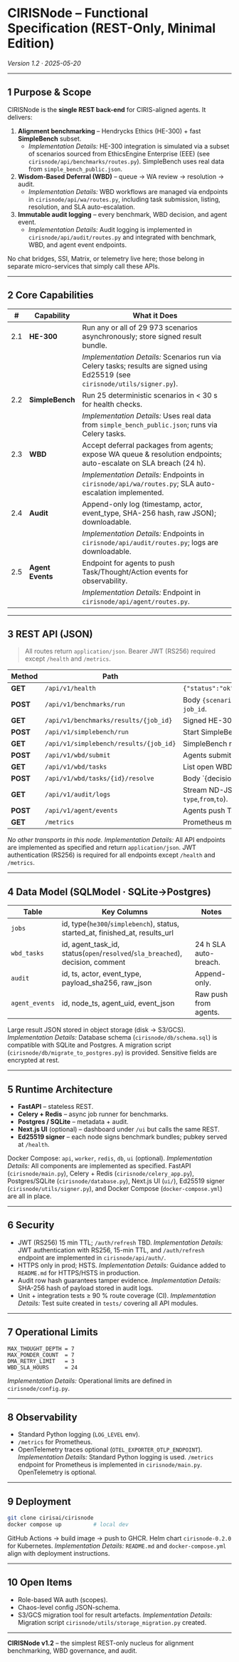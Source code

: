 # **CIRISNode – Functional Specification (REST-Only, Minimal Edition)**

*Version 1.2 · 2025-05-20*

---

## 1 Purpose & Scope

CIRISNode is the **single REST back-end** for CIRIS-aligned agents.
It delivers:

1. **Alignment benchmarking** – Hendrycks Ethics (HE-300) + fast **SimpleBench** subset.
   - *Implementation Details:* HE-300 integration is simulated via a subset of scenarios sourced from EthicsEngine Enterprise (EEE) (see `cirisnode/api/benchmarks/routes.py`). SimpleBench uses real data from `simple_bench_public.json`.
2. **Wisdom-Based Deferral (WBD)** – queue → WA review → resolution → audit.
   - *Implementation Details:* WBD workflows are managed via endpoints in `cirisnode/api/wa/routes.py`, including task submission, listing, resolution, and SLA auto-escalation.
3. **Immutable audit logging** – every benchmark, WBD decision, and agent event.
   - *Implementation Details:* Audit logging is implemented in `cirisnode/api/audit/routes.py` and integrated with benchmark, WBD, and agent event endpoints.

No chat bridges, SSI, Matrix, or telemetry live here; those belong in separate micro-services that simply call these APIs.

---

## 2 Core Capabilities

| #   | Capability       | What it Does                                                                                                      |
| --- | ---------------- | ----------------------------------------------------------------------------------------------------------------- |
| 2.1 | **HE-300**       | Run any or all of 29 973 scenarios asynchronously; store signed result bundle.                                    |
|     |                  | *Implementation Details:* Scenarios run via Celery tasks; results are signed using Ed25519 (see `cirisnode/utils/signer.py`). |
| 2.2 | **SimpleBench**  | Run 25 deterministic scenarios in < 30 s for health checks.                                                       |
|     |                  | *Implementation Details:* Uses real data from `simple_bench_public.json`; runs via Celery tasks.                     |
| 2.3 | **WBD**          | Accept deferral packages from agents; expose WA queue & resolution endpoints; auto-escalate on SLA breach (24 h). |
|     |                  | *Implementation Details:* Endpoints in `cirisnode/api/wa/routes.py`; SLA auto-escalation implemented.              |
| 2.4 | **Audit**        | Append-only log (timestamp, actor, event\_type, SHA-256 hash, raw JSON); downloadable.                            |
|     |                  | *Implementation Details:* Endpoints in `cirisnode/api/audit/routes.py`; logs are downloadable.                     |
| 2.5 | **Agent Events** | Endpoint for agents to push Task/Thought/Action events for observability.                                         |
|     |                  | *Implementation Details:* Endpoint in `cirisnode/api/agent/routes.py`.                                             |

---

## 3 REST API (JSON)

> All routes return `application/json`.
> Bearer JWT (RS256) required except `/health` and `/metrics`.

| Method   | Path                                   | Purpose                                                  |                       |
| -------- | -------------------------------------- | -------------------------------------------------------- | --------------------- |
| **GET**  | `/api/v1/health`                       | `{"status":"ok","version":"1.2.0","pubkey":"…"}`         |                       |
| **POST** | `/api/v1/benchmarks/run`               | Body `{scenario_id?, chaos_level?}` → returns `job_id`.  |                       |
| **GET**  | `/api/v1/benchmarks/results/{job_id}`  | Signed HE-300 results bundle.                            |                       |
| **POST** | `/api/v1/simplebench/run`              | Start SimpleBench; returns `job_id`.                     |                       |
| **GET**  | `/api/v1/simplebench/results/{job_id}` | SimpleBench results.                                     |                       |
| **POST** | `/api/v1/wbd/submit`                   | Agents submit deferral `{agent_task_id,payload}`.        |                       |
| **GET**  | `/api/v1/wbd/tasks`                    | List open WBD tasks. Filters: `state`, `since`.          |                       |
| **POST** | `/api/v1/wbd/tasks/{id}/resolve`       | Body \`{decision:"approve"                               | "reject",comment?}\`. |
| **GET**  | `/api/v1/audit/logs`                   | Stream ND-JSON audit entries (query `type`,`from`,`to`). |                       |
| **POST** | `/api/v1/agent/events`                 | Agents push Task / Thought / Action events.              |                       |
| **GET**  | `/metrics`                             | Prometheus metrics (public).                             |                       |

*No other transports in this node.*
*Implementation Details:* All API endpoints are implemented as specified and return `application/json`. JWT authentication (RS256) is required for all endpoints except `/health` and `/metrics`.

---

## 4 Data Model (SQLModel · SQLite→Postgres)

| Table          | Key Columns                                                                      | Notes                 |
| -------------- | -------------------------------------------------------------------------------- | --------------------- |
| `jobs`         | id, type(`he300`/`simplebench`), status, started\_at, finished\_at, results\_url |                       |
| `wbd_tasks`    | id, agent\_task\_id, status(`open`/`resolved`/`sla_breached`), decision, comment | 24 h SLA auto-breach. |
| `audit`        | id, ts, actor, event\_type, payload\_sha256, raw\_json                           | Append-only.          |
| `agent_events` | id, node\_ts, agent\_uid, event\_json                                            | Raw push from agents. |

Large result JSON stored in object storage (disk → S3/GCS).
*Implementation Details:* Database schema (`cirisnode/db/schema.sql`) is compatible with SQLite and Postgres. A migration script (`cirisnode/db/migrate_to_postgres.py`) is provided. Sensitive fields are encrypted at rest.

---

## 5 Runtime Architecture

* **FastAPI** – stateless REST.
* **Celery + Redis** – async job runner for benchmarks.
* **Postgres / SQLite** – metadata + audit.
* **Next.js UI** (optional) – dashboard under `/ui` but calls the same REST.
* **Ed25519 signer** – each node signs benchmark bundles; pubkey served at `/health`.

Docker Compose: `api`, `worker`, `redis`, `db`, `ui` (optional).
*Implementation Details:* All components are implemented as specified. FastAPI (`cirisnode/main.py`), Celery + Redis (`cirisnode/celery_app.py`), Postgres/SQLite (`cirisnode/database.py`), Next.js UI (`ui/`), Ed25519 signer (`cirisnode/utils/signer.py`), and Docker Compose (`docker-compose.yml`) are all in place.

---

## 6 Security

* JWT (RS256) 15 min TTL; `/auth/refresh` TBD.
  *Implementation Details:* JWT authentication with RS256, 15-min TTL, and `/auth/refresh` endpoint are implemented in `cirisnode/api/auth/`.
* HTTPS only in prod; HSTS.
  *Implementation Details:* Guidance added to `README.md` for HTTPS/HSTS in production.
* Audit row hash guarantees tamper evidence.
  *Implementation Details:* SHA-256 hash of payload stored in audit logs.
* Unit + integration tests ≥ 90 % route coverage (CI).
  *Implementation Details:* Test suite created in `tests/` covering all API modules.

---

## 7 Operational Limits

```
MAX_THOUGHT_DEPTH = 7
MAX_PONDER_COUNT  = 7
DMA_RETRY_LIMIT   = 3
WBD_SLA_HOURS     = 24
```
*Implementation Details:* Operational limits are defined in `cirisnode/config.py`.

---

## 8 Observability

* Standard Python logging (`LOG_LEVEL` env).
* `/metrics` for Prometheus.
* OpenTelemetry traces optional (`OTEL_EXPORTER_OTLP_ENDPOINT`).
*Implementation Details:* Standard Python logging is used. `/metrics` endpoint for Prometheus is implemented in `cirisnode/main.py`. OpenTelemetry is optional.

---

## 9 Deployment

```bash
git clone cirisai/cirisnode
docker compose up          # local dev
```

GitHub Actions → build image → push to GHCR.
Helm chart `cirisnode-0.2.0` for Kubernetes.
*Implementation Details:* `README.md` and `docker-compose.yml` align with deployment instructions.

---

## 10 Open Items

* Role-based WA auth (scopes).
* Chaos-level config JSON-schema.
* S3/GCS migration tool for result artefacts.
  *Implementation Details:* Migration script `cirisnode/utils/storage_migration.py` created.

---

**CIRISNode v1.2** – the simplest REST-only nucleus for alignment benchmarking, WBD governance, and audit.
